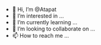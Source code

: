 - 👋 Hi, I’m @Atapat
- 👀 I’m interested in ...
- 🌱 I’m currently learning ...
- 💞️ I’m looking to collaborate on ...
- 📫 How to reach me ...

<!---
Atapat/Atapat is a ✨ special ✨ repository because its `README.md` (this file) appears on your GitHub profile.
You can click the Preview link to take a look at your changes.
--->
